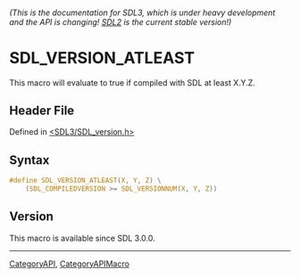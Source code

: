 ###### (This is the documentation for SDL3, which is under heavy development and the API is changing! [SDL2](https://wiki.libsdl.org/SDL2/) is the current stable version!)
# SDL_VERSION_ATLEAST

This macro will evaluate to true if compiled with SDL at least X.Y.Z.

## Header File

Defined in [<SDL3/SDL_version.h>](https://github.com/libsdl-org/SDL/blob/main/include/SDL3/SDL_version.h)

## Syntax

```c
#define SDL_VERSION_ATLEAST(X, Y, Z) \
    (SDL_COMPILEDVERSION >= SDL_VERSIONNUM(X, Y, Z))
```

## Version

This macro is available since SDL 3.0.0.

----
[CategoryAPI](CategoryAPI), [CategoryAPIMacro](CategoryAPIMacro)

